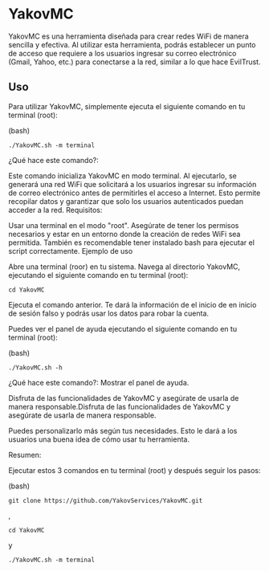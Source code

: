 # YakovMC

YakovMC es una herramienta diseñada para crear redes WiFi de manera sencilla y efectiva. Al utilizar esta herramienta, podrás establecer un punto de acceso que requiere a los usuarios ingresar su correo electrónico (Gmail, Yahoo, etc.) para conectarse a la red, similar a lo que hace EvilTrust.

## Uso

Para utilizar YakovMC, simplemente ejecuta el siguiente comando en tu terminal (root):

  (bash)
  
    ./YakovMC.sh -m terminal

¿Qué hace este comando?:

Este comando inicializa YakovMC en modo terminal. Al ejecutarlo, se generará una red WiFi que solicitará a los usuarios ingresar su información de correo electrónico antes de permitirles el acceso a Internet. Esto permite recopilar datos y garantizar que solo los usuarios autenticados puedan acceder a la red.
Requisitos:

Usar una terminal en el modo "root".
Asegúrate de tener los permisos necesarios y estar en un entorno donde la creación de redes WiFi sea permitida. También es recomendable tener instalado bash para ejecutar el script correctamente.
Ejemplo de uso

Abre una terminal (roor) en tu sistema.
Navega al directorio YakovMC, ejecutando el siguiente comando en tu terminal (root):

    cd YakovMC

Ejecuta el comando anterior.
Te dará la información de el inicio de en inicio de sesión falso y podrás usar los datos para robar la cuenta.

Puedes ver el panel de ayuda ejecutando el siguiente comando en tu terminal (root):

  (bash)

    ./YakovMC.sh -h

¿Qué hace este comando?:
Mostrar el panel de ayuda.





Disfruta de las funcionalidades de YakovMC y asegúrate de usarla de manera responsable.Disfruta de las funcionalidades de YakovMC y asegúrate de usarla de manera responsable.


Puedes personalizarlo más según tus necesidades. Esto le dará a los usuarios una buena idea de cómo usar tu herramienta.












Resumen:

Ejecutar estos 3 comandos en tu terminal (root) y después seguir los pasos:

(bash)


    git clone https://github.com/YakovServices/YakovMC.git
,

    cd YakovMC

y

    ./YakovMC.sh -m terminal
